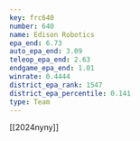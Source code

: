 ```yaml
---
key: frc640
number: 640
name: Edison Robotics
epa_end: 6.73
auto_epa_end: 3.09
teleop_epa_end: 2.63
endgame_epa_end: 1.01
winrate: 0.4444
district_epa_rank: 1547
district_epa_percentile: 0.141
type: Team
---
```

[[2024nyny]]
